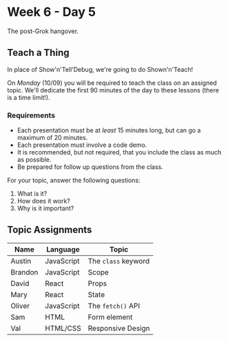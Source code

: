 # Week 6 - Day 5

The post-Grok hangover.

## Teach a Thing

In place of Show'n'Tell'Debug, we're going to do Shown'n'Teach!

On _Monday_ (10/09) you will be required to teach the class on an assigned topic.  We'll dedicate the first 90 minutes of the day to these lessons (there is a time limit!).

### Requirements

* Each presentation must be at _least_ 15 minutes long, but can go a maximum of 20 minutes.
* Each presentation must involve a code demo.
* It is recommended, but not required, that you include the class as much as possible.
* Be prepared for follow up questions from the class.

For your topic, answer the following questions:

1. What is it?
2. How does it work?
3. Why is it important?

## Topic Assignments

| Name    | Language   | Topic               |
|---------|------------|---------------------|
| Austin  | JavaScript | The `class` keyword |
| Brandon | JavaScript | Scope               |
| David   | React      | Props               |
| Mary    | React      | State               |
| Oliver  | JavaScript | The `fetch()` API   |
| Sam     | HTML       | Form element        |
| Val     | HTML/CSS   | Responsive Design   |